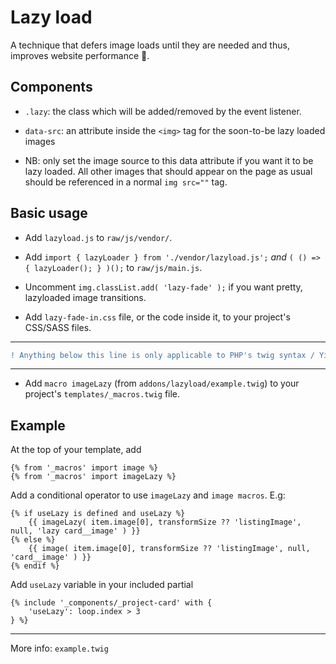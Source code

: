 
# Lazy load

A technique that defers image loads until they are needed and thus, improves website performance 🚀.

## Components

- `.lazy`: the class which will be added/removed by the event listener.

- `data-src`: an attribute inside the `<img>` tag for the soon-to-be lazy loaded images

- NB: only set the image source to this data attribute  if you want it to be lazy loaded. All other images that should appear on the page as usual should be referenced in a normal `img src=""` tag.

## Basic usage

- Add `lazyload.js` to `raw/js/vendor/`.

- Add `import { lazyLoader } from './vendor/lazyload.js';` *and* `( () => { lazyLoader(); } )();` to `raw/js/main.js`.

- Uncomment `img.classList.add( 'lazy-fade' );` if you want pretty, lazyloaded image transitions.

- Add `lazy-fade-in.css` file, or the code inside it, to your project's CSS/SASS files.

-----
```diff
! Anything below this line is only applicable to PHP's twig syntax / Yii framework.
```
-----

- Add `macro imageLazy` (from `addons/lazyload/example.twig`) to your project's `templates/_macros.twig` file.

## Example

At the top of your template, add
```
{% from '_macros' import image %}
{% from '_macros' import imageLazy %}
```
Add a conditional operator to use `imageLazy` and `image macros`. E.g:
```
{% if useLazy is defined and useLazy %}
	{{ imageLazy( item.image[0], transformSize ?? 'listingImage', null, 'lazy card__image' ) }}
{% else %}
	{{ image( item.image[0], transformSize ?? 'listingImage', null, 'card__image' ) }}
{% endif %}
```
Add `useLazy` variable in your included partial
```
{% include '_components/_project-card' with {
	'useLazy': loop.index > 3
} %}
```
-----
More info: `example.twig`
